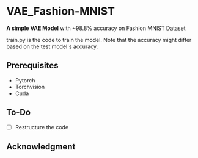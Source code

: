 # VAE_Fashion-MNIST
**A simple VAE Model** with ~98.8% accuracy on Fashion MNIST Dataset

train.py is the code to train the model. Note that the accuracy might differ based on the test model's accuracy.

## Prerequisites

- Pytorch
- Torchvision
- Cuda

## To-Do
- [ ] Restructure the code

## Acknowledgment
